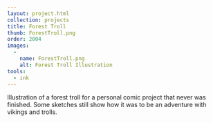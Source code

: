 ```yaml
---
layout: project.html
collection: projects
title: Forest Troll
thumb: ForestTroll.png
order: 2004
images:
  -
    name: ForestTroll.png
    alt: Forest Troll Illustration
tools:
  - ink
---
```


Illustration of a forest troll for a personal comic project that never was finished. Some sketches still show how it was to be an adventure with vikings and trolls.
